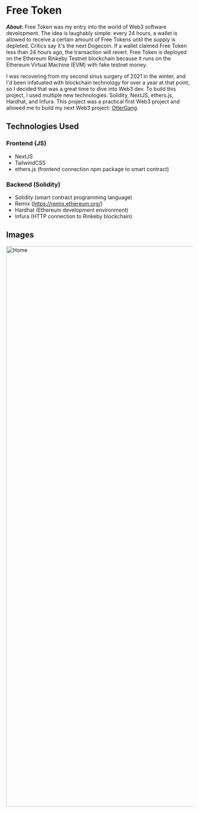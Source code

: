 # Free Token

***About:*** Free Token was my entry into the world of Web3 software development. The idea is laughably simple: every 24 hours, a wallet is 
allowed to receive a certain amount of Free Tokens until the supply is depleted. Critics say it's the next Dogecoin. If a wallet claimed Free Token less than 24 hours ago, the transaction will revert. Free Token is deployed on the Ethereum Rinkeby Testnet blockchain because it runs on the Ethereum Virtual Machine (EVM) with fake testnet money.


I was recovering from my second sinus surgery of 2021 in the winter, and I'd been infatuated with blockchain technology for over a year at that point, so 
I decided that was a great time to dive into Web3 dev. To build this project, I used multiple new technologies: Solidity, NextJS, ethers.js, Hardhat, and Infura. This project was a practical first Web3 project and allowed me to build my next Web3 project: [OtterGang](https://github.com/JJZFIVE/OtterGang).


## Technologies Used

### Frontend (JS)
- NextJS
- TailwindCSS
- ethers.js (frontend connection npm package to smart contract)


### Backend (Solidity)
- Solidity (smart contract programming language)
- Remix (https://remix.ethereum.org/)
- Hardhat (Ethereum development environment)
- Infura (HTTP connection to Rinkeby blockchain)

## Images

<img width="1509" alt="Home" src="https://user-images.githubusercontent.com/23621657/194154658-e370c2b1-8206-4201-a0ae-dea1b291c843.png">
